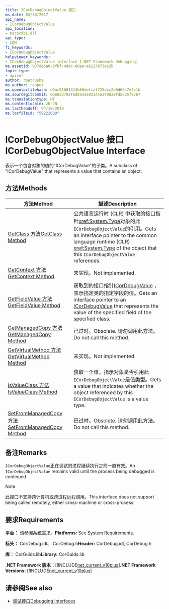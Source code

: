 ```yaml
---
title: ICorDebugObjectValue 接口
ms.date: 03/30/2017
api_name:
- ICorDebugObjectValue
api_location:
- mscordbi.dll
api_type:
- COM
f1_keywords:
- ICorDebugObjectValue
helpviewer_keywords:
- ICorDebugObjectValue interface [.NET Framework debugging]
ms.assetid: 937de6a0-6fbf-4ddc-80ea-a6217b73e62b
topic_type:
- apiref
author: rpetrusha
ms.author: ronpet
ms.openlocfilehash: d0ac91681313b60ebfcaf725dcc2e0d6547e3c1b
ms.sourcegitcommit: 0be8a279af6d8a43e03141e349d3efd5d35f8767
ms.translationtype: HT
ms.contentlocale: zh-CN
ms.lasthandoff: 04/18/2019
ms.locfileid: "59222609"
---
```

# <a name="icordebugobjectvalue-interface"></a><span data-ttu-id="edc4e-102">ICorDebugObjectValue 接口</span><span class="sxs-lookup"><span data-stu-id="edc4e-102">ICorDebugObjectValue Interface</span></span>

<span data-ttu-id="edc4e-103">表示一个包含对象的值的"ICorDebugValue"的子类。</span><span class="sxs-lookup"><span data-stu-id="edc4e-103">A subclass of "ICorDebugValue" that represents a value that contains an object.</span></span>  
  
## <a name="methods"></a><span data-ttu-id="edc4e-104">方法</span><span class="sxs-lookup"><span data-stu-id="edc4e-104">Methods</span></span>  
  
|<span data-ttu-id="edc4e-105">方法</span><span class="sxs-lookup"><span data-stu-id="edc4e-105">Method</span></span>|<span data-ttu-id="edc4e-106">描述</span><span class="sxs-lookup"><span data-stu-id="edc4e-106">Description</span></span>|  
|------------|-----------------|  
|[<span data-ttu-id="edc4e-107">GetClass 方法</span><span class="sxs-lookup"><span data-stu-id="edc4e-107">GetClass Method</span></span>](../../../../docs/framework/unmanaged-api/debugging/icordebugobjectvalue-getclass-method.md)|<span data-ttu-id="edc4e-108">公共语言运行时 (CLR) 中获取的接口指针<xref:System.Type>对象的此`ICorDebugObjectValue`的引用。</span><span class="sxs-lookup"><span data-stu-id="edc4e-108">Gets an interface pointer to the common language runtime (CLR) <xref:System.Type> of the object that this `ICorDebugObjectValue` references.</span></span>|  
|[<span data-ttu-id="edc4e-109">GetContext 方法</span><span class="sxs-lookup"><span data-stu-id="edc4e-109">GetContext Method</span></span>](../../../../docs/framework/unmanaged-api/debugging/icordebugobjectvalue-getcontext-method.md)|<span data-ttu-id="edc4e-110">未实现。</span><span class="sxs-lookup"><span data-stu-id="edc4e-110">Not implemented.</span></span>|  
|[<span data-ttu-id="edc4e-111">GetFieldValue 方法</span><span class="sxs-lookup"><span data-stu-id="edc4e-111">GetFieldValue Method</span></span>](../../../../docs/framework/unmanaged-api/debugging/icordebugobjectvalue-getfieldvalue-method.md)|<span data-ttu-id="edc4e-112">获取到的接口指针[ICorDebugValue](../../../../docs/framework/unmanaged-api/debugging/icordebugvalue-interface.md) ，表示指定类的指定字段的值。</span><span class="sxs-lookup"><span data-stu-id="edc4e-112">Gets an interface pointer to an [ICorDebugValue](../../../../docs/framework/unmanaged-api/debugging/icordebugvalue-interface.md) that represents the value of the specified field of the specified class.</span></span>|  
|[<span data-ttu-id="edc4e-113">GetManagedCopy 方法</span><span class="sxs-lookup"><span data-stu-id="edc4e-113">GetManagedCopy Method</span></span>](../../../../docs/framework/unmanaged-api/debugging/icordebugobjectvalue-getmanagedcopy-method.md)|<span data-ttu-id="edc4e-114">已过时。</span><span class="sxs-lookup"><span data-stu-id="edc4e-114">Obsolete.</span></span> <span data-ttu-id="edc4e-115">请勿调用此方法。</span><span class="sxs-lookup"><span data-stu-id="edc4e-115">Do not call this method.</span></span>|  
|[<span data-ttu-id="edc4e-116">GetVirtualMethod 方法</span><span class="sxs-lookup"><span data-stu-id="edc4e-116">GetVirtualMethod Method</span></span>](../../../../docs/framework/unmanaged-api/debugging/icordebugobjectvalue-getvirtualmethod-method.md)|<span data-ttu-id="edc4e-117">未实现。</span><span class="sxs-lookup"><span data-stu-id="edc4e-117">Not implemented.</span></span>|  
|[<span data-ttu-id="edc4e-118">IsValueClass 方法</span><span class="sxs-lookup"><span data-stu-id="edc4e-118">IsValueClass Method</span></span>](../../../../docs/framework/unmanaged-api/debugging/icordebugobjectvalue-isvalueclass-method.md)|<span data-ttu-id="edc4e-119">获取一个值，指示对象是否引用此`ICorDebugObjectValue`是值类型。</span><span class="sxs-lookup"><span data-stu-id="edc4e-119">Gets a value that indicates whether the object referenced by this `ICorDebugObjectValue` is a value type.</span></span>|  
|[<span data-ttu-id="edc4e-120">SetFromManagedCopy 方法</span><span class="sxs-lookup"><span data-stu-id="edc4e-120">SetFromManagedCopy Method</span></span>](../../../../docs/framework/unmanaged-api/debugging/icordebugobjectvalue-setfrommanagedcopy-method.md)|<span data-ttu-id="edc4e-121">已过时。</span><span class="sxs-lookup"><span data-stu-id="edc4e-121">Obsolete.</span></span> <span data-ttu-id="edc4e-122">请勿调用此方法。</span><span class="sxs-lookup"><span data-stu-id="edc4e-122">Do not call this method.</span></span>|  
  
## <a name="remarks"></a><span data-ttu-id="edc4e-123">备注</span><span class="sxs-lookup"><span data-stu-id="edc4e-123">Remarks</span></span>  
 <span data-ttu-id="edc4e-124">`ICorDebugObjectValue`正在调试的进程继续执行之前一直有效。</span><span class="sxs-lookup"><span data-stu-id="edc4e-124">An `ICorDebugObjectValue` remains valid until the process being debugged is continued.</span></span>  
  
> [!NOTE]
>  <span data-ttu-id="edc4e-125">此接口不支持跨计算机或跨进程远程调用。</span><span class="sxs-lookup"><span data-stu-id="edc4e-125">This interface does not support being called remotely, either cross-machine or cross-process.</span></span>  
  
## <a name="requirements"></a><span data-ttu-id="edc4e-126">要求</span><span class="sxs-lookup"><span data-stu-id="edc4e-126">Requirements</span></span>  
 <span data-ttu-id="edc4e-127">**平台：** 请参阅[系统需求](../../../../docs/framework/get-started/system-requirements.md)。</span><span class="sxs-lookup"><span data-stu-id="edc4e-127">**Platforms:** See [System Requirements](../../../../docs/framework/get-started/system-requirements.md).</span></span>  
  
 <span data-ttu-id="edc4e-128">**标头：** CorDebug.idl、 CorDebug.h</span><span class="sxs-lookup"><span data-stu-id="edc4e-128">**Header:** CorDebug.idl, CorDebug.h</span></span>  
  
 <span data-ttu-id="edc4e-129">**库：** CorGuids.lib</span><span class="sxs-lookup"><span data-stu-id="edc4e-129">**Library:** CorGuids.lib</span></span>  
  
 <span data-ttu-id="edc4e-130">**.NET Framework 版本：**[!INCLUDE[net_current_v10plus](../../../../includes/net-current-v10plus-md.md)]</span><span class="sxs-lookup"><span data-stu-id="edc4e-130">**.NET Framework Versions:** [!INCLUDE[net_current_v10plus](../../../../includes/net-current-v10plus-md.md)]</span></span>  
  
## <a name="see-also"></a><span data-ttu-id="edc4e-131">请参阅</span><span class="sxs-lookup"><span data-stu-id="edc4e-131">See also</span></span>

- [<span data-ttu-id="edc4e-132">调试接口</span><span class="sxs-lookup"><span data-stu-id="edc4e-132">Debugging Interfaces</span></span>](../../../../docs/framework/unmanaged-api/debugging/debugging-interfaces.md)
